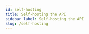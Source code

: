 ```yaml
---
id: self-hosting
title: Self-hosting the API
sidebar_label: Self-hosting the API
slug: /self-hosting
---
```

